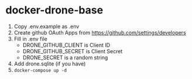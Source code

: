 # docker-drone-base

1. Copy .env.example as .env
2. Create github OAuth Apps from https://github.com/settings/developers
3. Fill in .env file
    - DRONE\_GITHUB\_CLIENT is Client ID
    - DRONE\_GITHUB\_SECRET is Client Secret
    - DRONE\_SECRET is a random string
4. Add drone.sqlite (if you have)
5. `docker-compose up -d`

